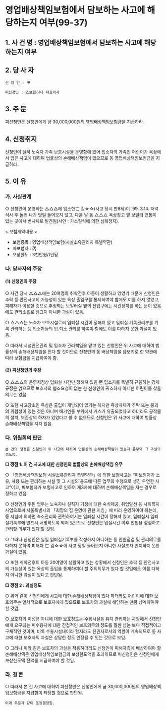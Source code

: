 # 영업배상책임보험에서 담보하는 사고에 해당하는지 여부(99-37)

## 1. 사 건 명 : 영업배상책임보험에서 담보하는 사고에 해당하는지 여부

## 2. 당 사 자

    신 청 인 : 甲

    피신청인 : 乙보험(주) 대표이사

## 3. 주    문

  피신청인은 신청인에게 금 30,000,000원의 영업배상책임보험금을 지급하라. 

## 4. 신청취지

  신청인이 실직 노숙자 가족 보호시설을 운영함에 있어 입소자의 가족인 어린이가 옥상에서 입은 사고에 대하여 법률상의 손해배상책임이 있으므로 동 영업배상책임보험금을 지급하라.


## 5. 이   유

### 가. 사실관계

  ○ 신청인이 운영하는 △△△에 입소한亡 김☆☆(사고 당시 만8세)이 ‘99. 3.14. 저녁식사 후 놀러 나가 당일 들어오지 않고, 다음 날 동 △△△ 옥상창고 옆 보일러 연통이 있는 곳에서 변사체로 발견됨(사인 : 가스질식에 의한 심폐정지). 

  < 보험계약내용 >
   - 보험종목  : 영업배상책임보험(시설소유관리자 특별약관) 
   - 피보험자  : 丙
   - 보상한도  : 3천만원/1인당
 

### 나. 당사자의 주장

#### (1) 신청인의 주장

  ○ 사건 당시 △△△에는 20여명의 취학전후 아동이 생활하고 있었기 때문에 신청인은 추락 등 안전사고의 가능성이 있는 옥상 출입구를 통제하여야 함에도 이를 하지 않았고, 피해자가 이용한 것으로 추정되는 보일러실 옆의 진입구에는 시건장치를 하는 문이 있음에도 관리소홀로 잠그지 아니한 과실이 있음.

  ○ △△△는 노숙자 보호시설로써 입퇴실 시간이 정해져 있고 입퇴실 기록관리부를 기록 관리하는 등 입소자들의 입․퇴소 관리를 하여야 함에도 이를 다하지 못한 과실이 있음. 

  ○ 따라서 시설안전관리 및 입소자 관리책임을 맡고 있는 신청인은 위 사고에 대하여  법률상의 손해배상책임을 진다 할 것이므로 신청인의 동 배상책임을 담보키로 한 약관에 따라 보험금을 지급하여야 함.

#### (2) 피신청인의 주장

  ○ △△△의 운영지침상 입퇴실 시간만 정해져 있을 뿐 입소자를 특별히 규율하는 강제규정은 없으므로 보호자의 협조요청이 없는 한 신청인이 귀소하지 아니한 어린이를 찾을 의무는 없음.

  ○ 또한 사고장소인 옥상은 출입이 개방되어 있기는 하지만 옥상자체가 추락 또는 붕괴의 위험성이 있는 것은 아니며 배기연통 부위에서 가스가 유출되었다고 하더라도 공작물의 설치, 보존상의 하자가 있었다고 볼 수 없으므로 신청인은 위 사고에 대하여 법률상 손해배상책임을 지지 않음.  


### 다. 위원회의 판단

    본 건의 쟁점은 신청인이 위 사고에 대하여 법률상의 손해배상책임이 있는지 유무와 그 과실의 정도임.

 **□ 쟁점 1: 이 건 사고에 대한 신청인의 법률상의 손해배상책임 유무**

 ○ 「영업배상책임보험 시설소유관리자 특별약관」에 의한 보험사고는 “피보험자가 소유, 사용 또는 관리하는 시설 및 그 시설의 용도에 따른 업무의 수행으로 생긴 우연한 사고”이고, 피보험자가 보험사고로 인하여 제3자에 대하여 손해배상책임을 지는 경우로 정하고 있음. 

 ○ 신청인의 주된 업무는 노숙자나 실직자 가정에 대한 숙식제공, 취업알선 등 사회복지사업으로써 서울특별시의 「희망의 집 운영에 관한 지침」에 따라 운영하여야 하는데, 동 지침에 의하면 숙소관리와 관련하여서는 입퇴실 시간이 정해져 있고, 입퇴실시 입퇴실기록부에 반드시 서명하도록 되어 있으므로 신청인은 입실시간 이후 인원을 점검하고 관리할 의무가 있다 할 것임. 

 ○ 그러나 신청인은 일일 입퇴실기록부를 작성하지 아니하는 등 인원점검 및 관리의무를 다하지 못하여 피해자 亡 김☆☆이 사고 당일 들어오지 아니한 사실조차 인지하지 못한 과실이 있음.

 ○ 또한 취학전후의 아동 20여명이 생활하고 있는 상황에서 신청인은 추락 등 안전사고의 가능성이 있는 옥상의 출입을 통제하여야 할 주의의무가 있다 할 것임에도 이를 다하지 아니한 과실이 있다고 판단됨.

**□ 쟁점 2 : 과실정도**

 ○ 위와 같이 신청인에게 사고에 대한 손해배상책임이 있다 하더라도 어린이에 대한 보호의무는 일차적으로 보호자에게 있으므로 보호자의 과실에 해당하는 만큼 상계하여야 할 것임.

 ○ 보호자의 미성년 자녀에 대한 보호정도는 수용시설을 유지 관리하는 차원에서 신청인에게 요구되는 피수용자에 대한 간접적인 보호의무의 정도를 훨씬 넘는 보다 직접적이고 구체적인 것이며, 비록 수용시설내이라 할지라도 친권자로서의 역할이 계속되므로 동 사고에 대한 보호자의 과실은 상당한 정도 인정될 수 잇는 것으로 보임.

 ○ 그러나 위와 같은 보호자의 과실을 적용하더라도 신청인이 피해자측에 배상하여야 할 손해배상액은 영업배상책임보험금의 보상한도액을 초과하므로 피신청인은 신청인에게 보상한도액 전액을 지급하여야 할 것임.

### 라. 결 론

 ○ 따라서 본 건 사고에 대하여 피신청인은 신청인에게 금 30,000,000원의 영업배상책임보험금을 지급함이 타당할 것으로 판단됨.

    이에 주문과 같이 조정결정함.



